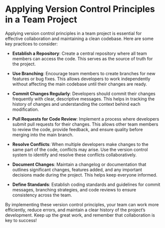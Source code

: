 # Applying Version Control Principles in a Team Project

Applying version control principles in a team project is essential for effective collaboration and maintaining a clean codebase. Here are some key practices to consider:

- **Establish a Repository**: Create a central repository where all team members can access the code. This serves as the source of truth for the project.

- **Use Branching**: Encourage team members to create branches for new features or bug fixes. This allows developers to work independently without affecting the main codebase until their changes are ready.

- **Commit Changes Regularly**: Developers should commit their changes frequently with clear, descriptive messages. This helps in tracking the history of changes and understanding the context behind each modification.

- **Pull Requests for Code Review**: Implement a process where developers submit pull requests for their changes. This allows other team members to review the code, provide feedback, and ensure quality before merging into the main branch.

- **Resolve Conflicts**: When multiple developers make changes to the same part of the code, conflicts may arise. Use the version control system to identify and resolve these conflicts collaboratively.

- **Document Changes**: Maintain a changelog or documentation that outlines significant changes, features added, and any important decisions made during the project. This helps keep everyone informed.

- **Define Standards**: Establish coding standards and guidelines for commit messages, branching strategies, and code reviews to ensure consistency across the team.

By implementing these version control principles, your team can work more efficiently, reduce errors, and maintain a clear history of the project’s development. Keep up the great work, and remember that collaboration is key to success!
